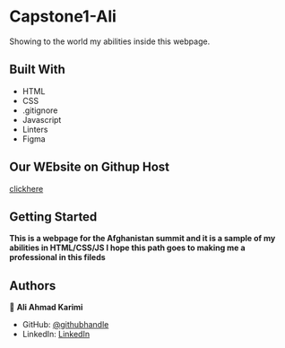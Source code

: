 # Capstone1-Ali

Showing to the world my abilities inside this webpage. 

## Built With

- HTML
- CSS
- .gitignore
- Javascript
- Linters
- Figma

## Our WEbsite on Githup Host

[clickhere](https://aliahmad-karimi.github.io/Capstone1-Ali/)

## Getting Started

**This is a webpage for the Afghanistan summit and it is a sample of my abilities in HTML/CSS/JS I hope this path goes to making me a professional in this fileds**

## Authors

👤 **Ali Ahmad Karimi**

- GitHub: [@githubhandle](https://github.com/Aliahmad-karimi)
- LinkedIn: [LinkedIn](https://www.linkedin.com/in/ali-karimi-028473157/)
